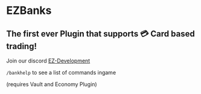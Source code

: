 # EZBanks

## **The first ever Plugin that supports 💳 Card based trading!**

Join our discord [EZ-Development](https://discord.gg/aFKtmjAVxT ":)")

```/bankhelp``` to see a list of commands ingame

(requires Vault and Economy Plugin)

